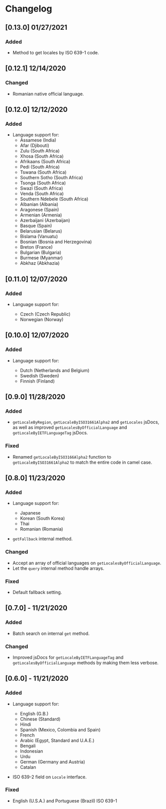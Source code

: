 # Changelog

## [0.13.0] 01/27/2021

### Added

- Method to get locales by ISO 639-1 code.

## [0.12.1] 12/14/2020

### Changed

- Romanian native official language.

## [0.12.0] 12/12/2020

### Added

- Language support for:
  - Assamese (India)
  - Afar (Djibouti)
  - Zulu (South Africa)
  - Xhosa (South Africa)
  - Afrikaans (South Africa)
  - Pedi (South Africa)
  - Tswana (South Africa)
  - Southern Sotho (South Africa)
  - Tsonga (South Africa)
  - Swazi (South Africa)
  - Venda (South Africa)
  - Southern Ndebele (South Africa)
  - Albanian (Albania)
  - Aragonese (Spain)
  - Armenian (Armenia)
  - Azerbaijani (Azerbaijan)
  - Basque (Spain)
  - Belarusian (Belarus)
  - Bislama (Vanuatu)
  - Bosnian (Bosnia and Herzegovina)
  - Breton (France)
  - Bulgarian (Bulgaria)
  - Burmese (Myanmar)
  - Abkhaz (Abkhazia)

## [0.11.0] 12/07/2020

### Added

- Language support for:

  - Czech (Czech Republic)
  - Norwegian (Norway)

## [0.10.0] 12/07/2020

### Added

- Language support for:

  - Dutch (Netherlands and Belgium)
  - Swedish (Sweden)
  - Finnish (Finland)

## [0.9.0] 11/28/2020

### Added

- `getLocaleByRegion`, `getLocaleByISO31661Alpha2` and `getLocales` jsDocs, as well as improved `getLocalesByOfficialLanguage` and `getLocaleByIETFLanguageTag` jsDocs.

### Fixed

- Renamed `getLocaleByISO3166Alpha2` function to `getLocaleByISO31661Alpha2` to match the entire code in camel case.

## [0.8.0] 11/23/2020

### Added

- Language support for:

  - Japanese
  - Korean (South Korea)
  - Thai
  - Romanian (Romania)

- `getFallback` internal method.

### Changed

- Accept an array of official languages on `getLocalesByOfficialLanguage`.
- Let the `query` internal method handle arrays.

### Fixed

- Default fallback setting.

## [0.7.0] - 11/21/2020

### Added

- Batch search on internal `get` method.

### Changed

- Improved jsDocs for `getLocaleByIETFLanguageTag` and `getLocalesByOfficialLanguage` methods by making them less verbose.

## [0.6.0] - 11/21/2020

### Added

- Language support for:

  - English (G.B.)
  - Chinese (Standard)
  - Hindi
  - Spanish (Mexico, Colombia and Spain)
  - French
  - Arabic (Egypt, Standard and U.A.E.)
  - Bengali
  - Indonesian
  - Urdu
  - German (Germany and Austria)
  - Catalan

- ISO 639-2 field on `Locale` interface.

### Fixed

- English (U.S.A.) and Portuguese (Brazil) ISO 639-1
